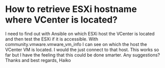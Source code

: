 
# How to retrieve ESXi hostname where VCenter is located?

I need to find out with Ansible on which ESXi host the VCenter is located and then test the ESXi if it is accessible.
With community.vmware.vmware_vm_info I can see on which the host the VCenter VM is located. I would the just connect to that host.
This works so far but I have the feeling that this could be done smarter.
Any suggestions?
Thanks and best regards,
Haiko

        